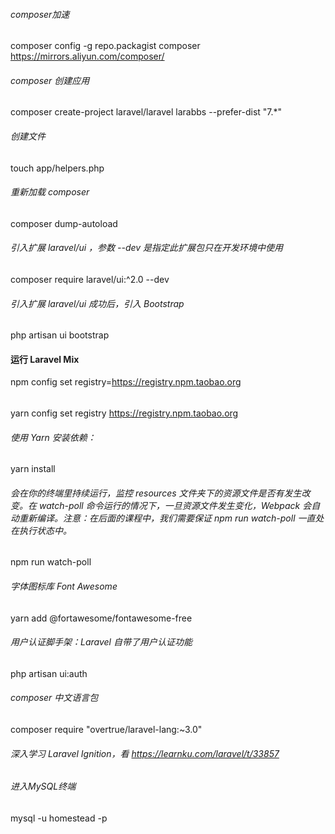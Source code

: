 ###### composer加速
composer config -g repo.packagist composer https://mirrors.aliyun.com/composer/

###### composer 创建应用
composer create-project laravel/laravel larabbs --prefer-dist "7.*"

###### 创建文件
touch app/helpers.php

###### 重新加载 composer
composer dump-autoload

###### 引入扩展 laravel/ui ，参数 --dev 是指定此扩展包只在开发环境中使用
composer require laravel/ui:^2.0 --dev
###### 引入扩展 laravel/ui 成功后，引入 Bootstrap
php artisan ui bootstrap

#### 运行 Laravel Mix
npm config set registry=https://registry.npm.taobao.org
######
yarn config set registry https://registry.npm.taobao.org

###### 使用 Yarn 安装依赖：
yarn install

######  会在你的终端里持续运行，监控 resources 文件夹下的资源文件是否有发生改变。在 watch-poll 命令运行的情况下，一旦资源文件发生变化，Webpack 会自动重新编译。注意：在后面的课程中，我们需要保证 npm run watch-poll 一直处在执行状态中。
npm run watch-poll

###### 字体图标库 Font Awesome
yarn add @fortawesome/fontawesome-free

###### 用户认证脚手架：Laravel 自带了用户认证功能
php artisan ui:auth

###### composer 中文语言包
composer require "overtrue/laravel-lang:~3.0"

###### 深入学习 Laravel Ignition，看 https://learnku.com/laravel/t/33857

###### 进入MySQL终端
mysql -u homestead -p
